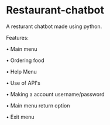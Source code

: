 # Restaurant-chatbot
A resturant chatbot made using python.

Features:

• Main menu

• Ordering food

• Help Menu

• Use of API's

• Making a account username/password

• Main menu return option

• Exit menu
